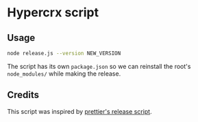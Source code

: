 # Hypercrx script

## Usage

```sh
node release.js --version NEW_VERSION
```

The script has its own `package.json` so we can reinstall the root's `node_modules/` while making the release.

## Credits

This script was inspired by [prettier's release script](https://github.com/prettier/prettier/tree/main/scripts/release).
